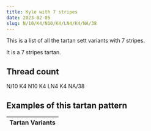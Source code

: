 ```yaml
---
title: Kyle with 7 stripes
date: 2023-02-05
slug: N/10/K4/N10/K4/LN4/K4/NA/38
---
```

This is a list of all the tartan sett variants with 7 stripes.

It is a 7 stripes tartan.


## Thread count
N/10 K4 N10 K4 LN4 K4 NA/38

## Examples of this tartan pattern

| Tartan Variants |
|---------------|
